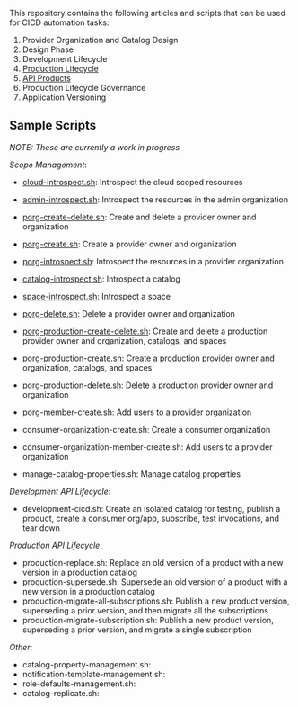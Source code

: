 This repository contains the following articles and scripts that can
be used for CICD automation tasks:

1. Provider Organization and Catalog Design
2. Design Phase
3. Development Lifecycle
4. [Production Lifecycle](./production-lifecycle.md)
5. [API Products](./api-products.md)
6. Production Lifecycle Governance
7. Application Versioning



## Sample Scripts

*NOTE: These are currently a work in progress*

*Scope Management*:
- [cloud-introspect.sh](./scripts/cloud-introspect.sh): Introspect the cloud scoped resources
- [admin-introspect.sh](./scripts/admin-introspect.sh): Introspect the resources in the admin organization
- [porg-create-delete.sh](./scripts/porg-create-delete.sh): Create and delete a provider owner and organization
- [porg-create.sh](./scripts/porg-create.sh): Create a provider owner and organization

- [porg-introspect.sh](./scripts/porg-introspect.sh): Introspect the resources in a provider organization
- [catalog-introspect.sh](./scripts/catalog-introspect.sh): Introspect a catalog
- [space-introspect.sh](./scripts/space-introspect.sh): Introspect a space

- [porg-delete.sh](./scripts/porg-delete.sh): Delete a provider owner and organization

- [porg-production-create-delete.sh](./scripts/porg-production-create-delete.sh): Create and delete a production provider owner and organization, catalogs, and spaces
- [porg-production-create.sh](./scripts/porg-production-create.sh): Create a production provider owner and organization, catalogs, and spaces
- [porg-production-delete.sh](./scripts/porg-production-delete.sh): Delete a production provider owner and organization



- porg-member-create.sh: Add users to a provider organization
- consumer-organization-create.sh: Create a consumer organization
- consumer-organization-member-create.sh: Add users to a provider organization
- manage-catalog-properties.sh: Manage catalog properties

*Development API Lifecycle*:
- development-cicd.sh: Create an isolated catalog for testing, publish a product, create a consumer org/app, subscribe, test invocations, and tear down

*Production API Lifecycle*:
- production-replace.sh: Replace an old version of a product with a new version in a production catalog
- production-supersede.sh: Supersede an old version of a product with a new version in a production catalog
- production-migrate-all-subscriptions.sh: Publish a new product version, superseding a prior version, and then migrate all the subscriptions
- production-migrate-subscription.sh: Publish a new product version, superseding a prior version, and migrate a single subscription

*Other*:
- catalog-property-management.sh:
- notification-template-management.sh:
- role-defaults-management.sh:
- catalog-replicate.sh:
